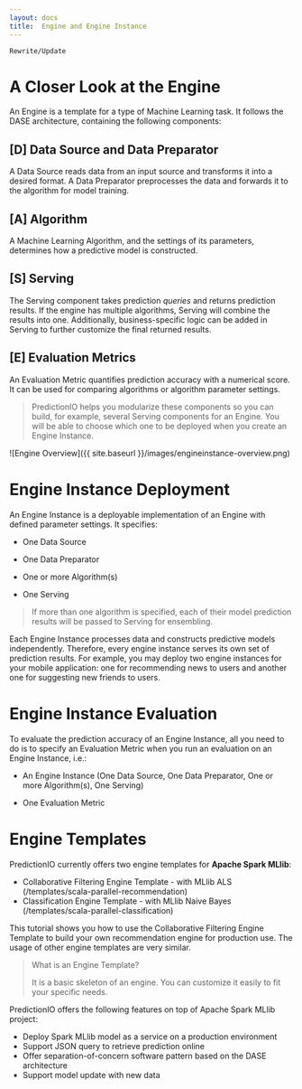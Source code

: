 ```yaml
---
layout: docs
title:  Engine and Engine Instance 
---
```

<code>Rewrite/Update</code>

# A Closer Look at the Engine

An Engine is a template for a type of Machine Learning task. It follows the DASE architecture, containing the following components:

## [D] Data Source and Data Preparator

A Data Source reads data from an input source and transforms it into a desired format. A Data Preparator preprocesses the data and forwards it to the algorithm for model training.

## [A] Algorithm

A Machine Learning Algorithm, and the settings of its parameters, determines how a predictive model is constructed.

## [S] Serving

The Serving component takes prediction *queries* and returns prediction results. If the engine has multiple algorithms, Serving will combine the results into
one. Additionally, business-specific logic can be added in Serving to further
customize the final returned results.

## [E] Evaluation Metrics

An Evaluation Metric quantifies prediction accuracy with a numerical score. It can be used for comparing algorithms or algorithm parameter settings.

> PredictionIO helps you modularize these components so you can build, for
example, several Serving components for an Engine. You will be able to choose
which one to be deployed when you create an Engine Instance.


![Engine Overview]({{ site.baseurl }}/images/engineinstance-overview.png)

# Engine Instance Deployment

An Engine Instance is a deployable implementation of an Engine with defined
parameter settings. It specifies:

* One Data Source

* One Data Preparator

* One or more Algorithm(s)

* One Serving

> If more than one algorithm is specified, each of their model prediction
results will be passed to Serving for ensembling.

Each Engine Instance processes data and constructs predictive models
independently. Therefore, every engine instance serves its own set of prediction
results. For example, you may deploy two engine instances for your mobile
application: one for recommending news to users and another one for suggesting
new friends to users.


# Engine Instance Evaluation

To evaluate the prediction accuracy of an Engine Instance, all you need to do is
to specify an Evaluation Metric when you run an evaluation on an Engine
Instance, i.e.:

* An Engine Instance (One Data Source, One Data Preparator, One or more
  Algorithm(s), One Serving)

* One Evaluation Metric


# Engine Templates

PredictionIO currently offers two engine templates for **Apache Spark MLlib**:

* Collaborative Filtering Engine Template - with MLlib ALS (/templates/scala-parallel-recommendation)
* Classification Engine Template - with MLlib Naive Bayes  (/templates/scala-parallel-classification)

This tutorial shows you how to use the Collaborative Filtering Engine Template to build your own recommendation engine for production use.
The usage of other engine templates are very similar.

> What is an Engine Template?
>
> It is a basic skeleton of an engine. You can customize it easily to fit your specific needs.

PredictionIO offers the following features on top of Apache Spark  MLlib project:

* Deploy Spark MLlib model as a service on a production environment
* Support JSON query to retrieve prediction online
* Offer separation-of-concern software pattern based on the DASE architecture
* Support model update with new data
